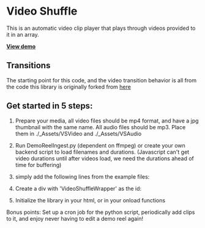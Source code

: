 # Video Shuffle

This is an automatic video clip player that plays through videos provided to it in an array.

**[View demo](http://thomas-mcvay.info/DemoReel)**

## Transitions

The starting point for this code, and the video transition behavior is all from the code this library is originally forked from [here](https://github.com/povdocs/video-transitions)

## Get started in 5 steps:
 
1. Prepare your media, all video files should be mp4 format, and have a jpg thumbnail with the same name. All audio files should be mp3. Place them in ./_Assets/VSVideo and ./_Assets/VSAudio

2. Run DemoReelIngest.py (dependent on ffmpeg) or create your own backend script to load filenames and durations. (Javascript can't get video durations until after videos load, we need the durations ahead of time for buffering)

3. simply add the following lines from the example files:
    <script type='text/javascript' src='./_js/Seriously.js/seriously.js'></script>
    <script type='text/javascript' src='./_js/Seriously.js/effects/seriously.directionblur.js'></script>
    <script type='text/javascript' src='./_js/Seriously.js/effects/seriously.blend.js'></script>
    <script type='text/javascript' src='./_js/Seriously.js/effects/seriously.tvglitch.js'></script>
    <script type='text/javascript' src='./_js/Seriously.js/effects/seriously.linear-transfer.js'></script>
    <script type='text/javascript' src='./_js/Seriously.js/effects/seriously.blur.js'></script>
    <script type='text/javascript' src='./_js/Seriously.js/effects/seriously.exposure.js'></script>
    <script type='text/javascript' src='./_js/VideoShuffle.js'></script>
    <script type='text/javascript' src='./_js/VSAudio.js'></script>
    <script type='text/javascript' src='./_js/VSVideo.js'></script>
    
4. Create a div with 'VideoShuffleWrapper' as the id:
    <div id='VideoShuffleWrapper' style='position:absolute;width:100%;height:auto;max-height:100%;top:50%;transform:translate(0%, -50%);'/>
    
5. Initialize the library in your html, or in your onload functions
    <script>
        ShufflePlayer(vSources, aSources, vSourceDurations, aSourceDurations, false, true, false);
    </script>
    
Bonus points: Set up a cron job for the python script, periodically add clips to it, and enjoy never having to edit a demo reel again!
